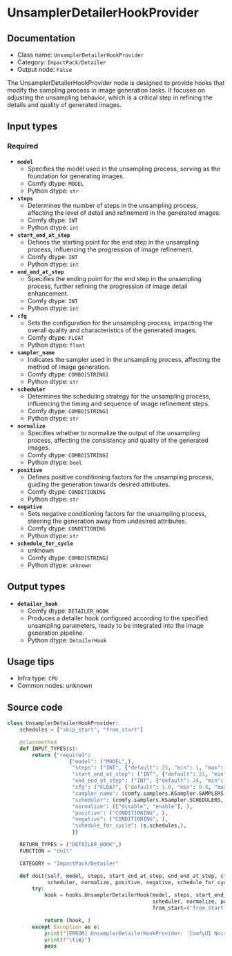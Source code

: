 # UnsamplerDetailerHookProvider
## Documentation
- Class name: `UnsamplerDetailerHookProvider`
- Category: `ImpactPack/Detailer`
- Output node: `False`

The UnsamplerDetailerHookProvider node is designed to provide hooks that modify the sampling process in image generation tasks. It focuses on adjusting the unsampling behavior, which is a critical step in refining the details and quality of generated images.
## Input types
### Required
- **`model`**
    - Specifies the model used in the unsampling process, serving as the foundation for generating images.
    - Comfy dtype: `MODEL`
    - Python dtype: `str`
- **`steps`**
    - Determines the number of steps in the unsampling process, affecting the level of detail and refinement in the generated images.
    - Comfy dtype: `INT`
    - Python dtype: `int`
- **`start_end_at_step`**
    - Defines the starting point for the end step in the unsampling process, influencing the progression of image refinement.
    - Comfy dtype: `INT`
    - Python dtype: `int`
- **`end_end_at_step`**
    - Specifies the ending point for the end step in the unsampling process, further refining the progression of image detail enhancement.
    - Comfy dtype: `INT`
    - Python dtype: `int`
- **`cfg`**
    - Sets the configuration for the unsampling process, impacting the overall quality and characteristics of the generated images.
    - Comfy dtype: `FLOAT`
    - Python dtype: `float`
- **`sampler_name`**
    - Indicates the sampler used in the unsampling process, affecting the method of image generation.
    - Comfy dtype: `COMBO[STRING]`
    - Python dtype: `str`
- **`scheduler`**
    - Determines the scheduling strategy for the unsampling process, influencing the timing and sequence of image refinement steps.
    - Comfy dtype: `COMBO[STRING]`
    - Python dtype: `str`
- **`normalize`**
    - Specifies whether to normalize the output of the unsampling process, affecting the consistency and quality of the generated images.
    - Comfy dtype: `COMBO[STRING]`
    - Python dtype: `bool`
- **`positive`**
    - Defines positive conditioning factors for the unsampling process, guiding the generation towards desired attributes.
    - Comfy dtype: `CONDITIONING`
    - Python dtype: `str`
- **`negative`**
    - Sets negative conditioning factors for the unsampling process, steering the generation away from undesired attributes.
    - Comfy dtype: `CONDITIONING`
    - Python dtype: `str`
- **`schedule_for_cycle`**
    - unknown
    - Comfy dtype: `COMBO[STRING]`
    - Python dtype: `unknown`
## Output types
- **`detailer_hook`**
    - Comfy dtype: `DETAILER_HOOK`
    - Produces a detailer hook configured according to the specified unsampling parameters, ready to be integrated into the image generation pipeline.
    - Python dtype: `DetailerHook`
## Usage tips
- Infra type: `CPU`
- Common nodes: unknown


## Source code
```python
class UnsamplerDetailerHookProvider:
    schedules = ["skip_start", "from_start"]

    @classmethod
    def INPUT_TYPES(s):
        return {"required":
                    {"model": ("MODEL",),
                     "steps": ("INT", {"default": 25, "min": 1, "max": 10000}),
                     "start_end_at_step": ("INT", {"default": 21, "min": 0, "max": 10000}),
                     "end_end_at_step": ("INT", {"default": 24, "min": 0, "max": 10000}),
                     "cfg": ("FLOAT", {"default": 1.0, "min": 0.0, "max": 100.0}),
                     "sampler_name": (comfy.samplers.KSampler.SAMPLERS, ),
                     "scheduler": (comfy.samplers.KSampler.SCHEDULERS, ),
                     "normalize": (["disable", "enable"], ),
                     "positive": ("CONDITIONING", ),
                     "negative": ("CONDITIONING", ),
                     "schedule_for_cycle": (s.schedules,),
                     }}

    RETURN_TYPES = ("DETAILER_HOOK",)
    FUNCTION = "doit"

    CATEGORY = "ImpactPack/Detailer"

    def doit(self, model, steps, start_end_at_step, end_end_at_step, cfg, sampler_name,
             scheduler, normalize, positive, negative, schedule_for_cycle):
        try:
            hook = hooks.UnsamplerDetailerHook(model, steps, start_end_at_step, end_end_at_step, cfg, sampler_name,
                                               scheduler, normalize, positive, negative,
                                               from_start=('from_start' in schedule_for_cycle))

            return (hook, )
        except Exception as e:
            print("[ERROR] UnsamplerDetailerHookProvider: 'ComfyUI Noise' custom node isn't installed. You must install 'BlenderNeko/ComfyUI Noise' extension to use this node.")
            print(f"\t{e}")
            pass

```
